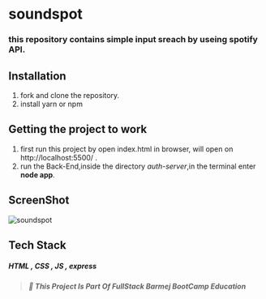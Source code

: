# soundspot

### this repository contains simple input sreach by useing spotify API.

## Installation

1. fork and clone the repository.
2. install yarn or npm 

## Getting the project to work

1. first run this project by open index.html in browser, will open on http://localhost:5500/ .
1. run the Back-End,inside the directory _auth-server_,in the terminal enter **node app**.

## ScreenShot

![soundspot](../Fullsatck-soundspotProject/screenshot.png)


## Tech Stack

##### HTML , CSS , JS , express

> ##### :red_circle: This Project Is Part Of FullStack Barmej BootCamp Education
